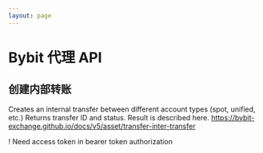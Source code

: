 ```yaml
---
layout: page
---
```


# Bybit 代理 API

<GlobalAuth />

## 创建内部转账
Creates an internal transfer between different account types (spot, unified, etc.)
Returns transfer ID and status. Result is described here.
https://bybit-exchange.github.io/docs/v5/asset/transfer-inter-transfer

! Need access token in bearer token authorization

<InteractiveBybitproxyAPIEndpoint1 />

<script setup>
import InteractiveBybitproxyAPIEndpoint1 from '../../.vitepress/theme/components/InteractiveBybitproxyAPIEndpoint1.vue'
import GlobalAuth from '../../.vitepress/theme/components/GlobalAuth.vue'
import SimpleOutline from '../../.vitepress/theme/components/SimpleOutline.vue'
</script>

<SimpleOutline :items="[
  { text: 'Create internal transfer', anchor: '#create-internal-transfer' }
]" />
